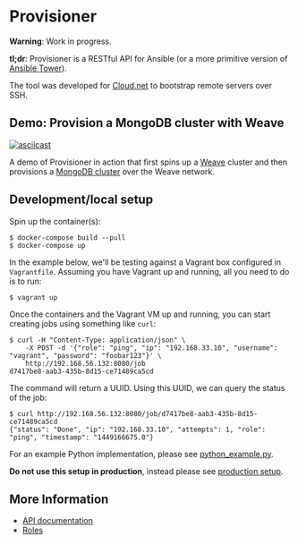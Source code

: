 # Provisioner

**Warning**: Work in progress.

**tl;dr**: Provisioner is a RESTful API for Ansible (or a more primitive version of [Ansible Tower](https://www.ansible.com/tower)).

The tool was developed for [Cloud.net](https://www.cloud.net) to bootstrap remote servers over SSH.


## Demo: Provision a MongoDB cluster with Weave

[![asciicast](https://asciinema.org/a/1k90lebjne0j0fk5shuqb9nxm.png)](https://asciinema.org/a/1k90lebjne0j0fk5shuqb9nxm)

A demo of Provisioner in action that first spins up a [Weave](doc/roles/weave.md) cluster and then provisions a [MongoDB cluster](doc/roles/mongodb.md) over the Weave network.

## Development/local setup

Spin up the container(s):

```
$ docker-compose build --pull
$ docker-compose up
```

In the example below, we'll be testing against a Vagrant box configured in `Vagrantfile`. Assuming you have Vagrant up and running, all you need to do is to run:

```
$ vagrant up
```

Once the containers and the Vagrant VM up and running, you can start creating jobs using something like `curl`:

```
$ curl -H "Content-Type: application/json" \
    -X POST -d '{"role": "ping", "ip": "192.168.33.10", "username": "vagrant", "password": "foobar123"}' \
    http://192.168.56.132:8080/job
d7417be8-aab3-435b-8d15-ce71489ca5cd
```

The command will return a UUID. Using this UUID, we can query the status of the job:

```
$ curl http://192.168.56.132:8080/job/d7417be8-aab3-435b-8d15-ce71489ca5cd
{"status": "Done", "ip": "192.168.33.10", "attempts": 1, "role": "ping", "timestamp": "1449166675.0"}
```

For an example Python implementation, please see [python_example.py](example/python_example.py).

**Do not use this setup in production**, instead please see [production setup](doc/production_setup.md).

## More Information

 * [API documentation](doc/api.md)
 * [Roles](doc/roles/)
